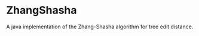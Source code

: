 ZhangShasha
===========

A java implementation of the Zhang-Shasha algorithm for tree edit distance. 
